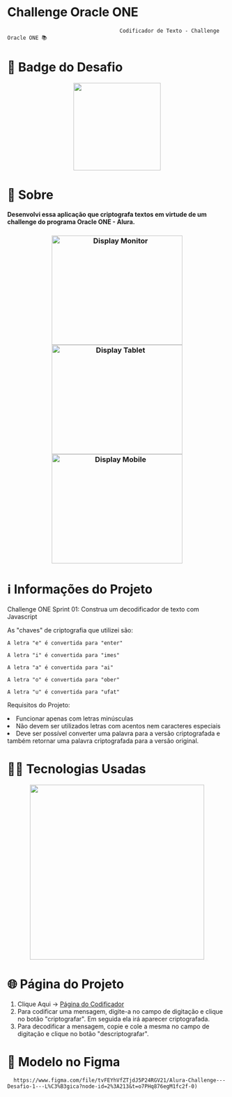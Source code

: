  # Challenge Oracle ONE 
                                        Codificador de Texto - Challenge Oracle ONE 📚
                                                   
# 🥇 **Badge do Desafio**    

<p align="center">
<img width="200" src="https://user-images.githubusercontent.com/113942221/211217982-96949eba-c20f-4b3c-9f69-f10380be369f.png">
</p>


# 🔎 **Sobre**
                                              
<p><strong>Desenvolvi essa aplicação que criptografa textos em virtude de um challenge do programa Oracle ONE - Alura.</strong><p>

 <h3 align="center">
    <img src="https://user-images.githubusercontent.com/113942221/211217324-084d3007-ddf9-40a6-8107-f8da7c83a61f.png" width="300" height="250" alt="Display Monitor">
    <img src="https://user-images.githubusercontent.com/113942221/211676873-a8107277-3dfe-4196-8387-db8aff8dea42.png" width="300" height="250" alt="Display Tablet">
    <img src="https://user-images.githubusercontent.com/113942221/211678866-48204cca-90ac-4ba2-955b-204d1abb4f25.png" width="300" height="250" alt="Display Mobile">
</h3>








# ℹ️ **Informações do Projeto**

Challenge ONE Sprint 01: Construa um decodificador de texto com Javascript 

As "chaves" de criptografia que utilizei são:

`A letra "e" é convertida para "enter"`

`A letra "i" é convertida para "imes"`

`A letra "a" é convertida para "ai"`

`A letra "o" é convertida para "ober"`

`A letra "u" é convertida para "ufat"`

Requisitos do Projeto:

<li>Funcionar apenas com letras minúsculas</li>

<li>Não devem ser utilizados letras com acentos nem caracteres especiais</li>

<li>Deve ser possível converter uma palavra para a versão criptografada e também retornar uma palavra criptografada para a versão original.</li>


# 👩‍💻 **Tecnologias Usadas**

<p align="center">
<img width="400" src="https://user-images.githubusercontent.com/113942221/211216650-01e41705-7f17-47c6-b761-e283227a2bdf.png">
</p>

# 🌐 **Página do Projeto**
1. Clique Aqui -> [ Página do Codificador](https://araujoeduarda.github.io/ChallengeONE-Codificador/)
2. Para codificar uma mensagem, digite-a no campo de digitação e clique no botão "criptografar". Em seguida ela irá aparecer criptografada.
3. Para decodificar a mensagem, copie e cole a mesma no campo de digitação e clique no botão "descriptografar".

# 🎨 **Modelo no Figma**
      https://www.figma.com/file/tvFEYhVfZTjdJ5P24RGV21/Alura-Challenge---Desafio-1---L%C3%B3gica?node-id=2%3A213&t=o7PHq876egM1fc2f-0)
